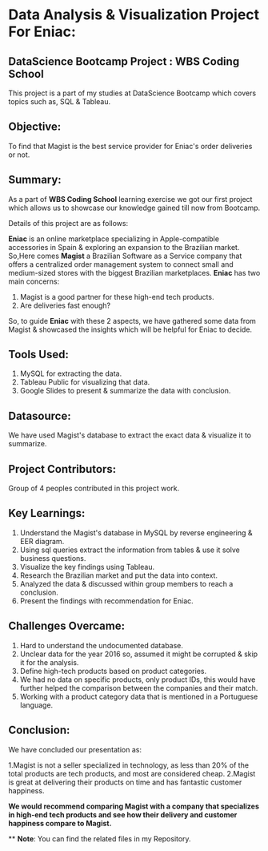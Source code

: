 # Data Analysis & Visualization Project For Eniac:
## DataScience Bootcamp Project : WBS Coding School
This project is a part of my studies at DataScience Bootcamp which covers topics such as, SQL & Tableau.
## Objective: 
To find that Magist is the best service provider for Eniac's order deliveries or not.

## Summary:
As a part of **WBS Coding School** learning exercise we got our first project which allows us to showcase our knowledge gained till now from Bootcamp.

Details of this project are as follows:

**Eniac** is an online marketplace specializing in Apple-compatible accessories in Spain & exploring an expansion to the Brazilian market. So,Here comes **Magist** a Brazilian Software as a Service company that offers a centralized order management system to connect small and medium-sized stores with the biggest Brazilian marketplaces.
**Eniac** has two main concerns:
1. Magist is a good partner for these high-end tech products.
2. Are deliveries fast enough?

So, to guide **Eniac** with these 2 aspects, we have gathered some data from Magist & showcased the insights which will be helpful for Eniac to decide.

## Tools Used:
1. MySQL for extracting the data.
2. Tableau Public for visualizing that data.
3. Google Slides to present & summarize the data with conclusion.
   
## Datasource:
We have used Magist's database to extract the exact data & visualize it to summarize.

## Project Contributors:
Group of 4 peoples contributed in this project work.

## Key Learnings:
1. Understand the Magist's database in MySQL by reverse engineering & EER diagram.
2. Using sql queries extract the information from tables & use it solve business questions.
3. Visualize the key findings using Tableau.
4. Research the Brazilian market and put the data into context.
5. Analyzed the data & discussed within group members to reach a conclusion.
6. Present the findings with recommendation for Eniac.

## Challenges Overcame:
1. Hard to understand the undocumented database.
2. Unclear data for the year 2016 so, assumed it might be corrupted & skip it for the analysis.
3. Define high-tech products based on product categories.
4. We had no data on specific products, only product IDs, this would have further helped the comparison between the companies and their match.
5. Working with a product category data that is mentioned in a Portuguese language.

## Conclusion:
We have concluded our presentation as:

1.Magist is not a seller specialized in technology, as less than 20% of the total products are tech products, and most are considered cheap.
2.Magist is great at delivering their products on time and has fantastic customer happiness.

**We would recommend comparing Magist with a company that specializes in high-end tech products and see how their delivery and customer happiness compare to Magist.**




** **Note**: You can find the related files in my Repository.




